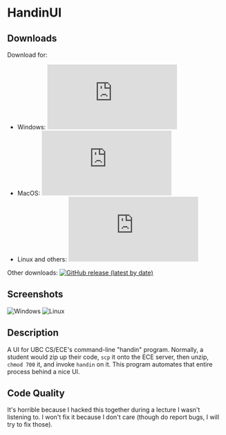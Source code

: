 # HandinUI

## Downloads

Download for:
- Windows: [![](https://img.shields.io/github/downloads/sjsch/handinui/v1.4.3/handinui-1.4.3.msi)](https://github.com/sjsch/handinui/releases/download/v1.4.3/handinui-1.4.3.msi)
- MacOS: [![](https://img.shields.io/github/downloads/sjsch/handinui/v1.4.3/handinui-1.0.dmg)](https://github.com/sjsch/handinui/releases/download/v1.4.3/handinui-1.0.dmg)
- Linux and others: [![](https://img.shields.io/github/downloads/sjsch/handinui/v1.4.3/handinui-1.4.3-all.jar)](https://github.com/sjsch/handinui/releases/download/v1.4.3/handinui-1.4.3-all.jar)

Other downloads: [![GitHub release (latest by date)](https://img.shields.io/github/v/release/sjsch/handinui)](https://github.com/sjsch/handinui/releases/latest)

## Screenshots
![Windows](https://user-images.githubusercontent.com/33556084/64970314-5d91c000-d85a-11e9-9860-f684ebcdc648.png)
![Linux](https://user-images.githubusercontent.com/33556084/64976462-2fb27880-d866-11e9-8989-8b5ae4d6b8d9.png)

## Description

A UI for UBC CS/ECE's command-line "handin" program.  Normally, a
student would zip up their code, `scp` it onto the ECE server, then
unzip, `chmod 700` it, and invoke `handin` on it.  This program
automates that entire process behind a nice UI.

## Code Quality

It's horrible because I hacked this together during a lecture I wasn't
listening to.  I won't fix it because I don't care (though do report
bugs, I will try to fix those).

